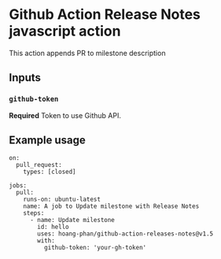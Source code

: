 # Github Action Release Notes javascript action

This action appends PR to milestone description

## Inputs

### `github-token`

**Required** Token to use Github API.


## Example usage

```
on:
  pull_request:
    types: [closed]

jobs:
  pull:
    runs-on: ubuntu-latest
    name: A job to Update milestone with Release Notes
    steps:
      - name: Update milestone
        id: hello
        uses: hoang-phan/github-action-releases-notes@v1.5
        with:
          github-token: 'your-gh-token'
```
